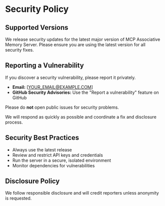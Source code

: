 # Security Policy

## Supported Versions

We release security updates for the latest major version of MCP Associative Memory Server. Please ensure you are using the latest version for all security fixes.

## Reporting a Vulnerability

If you discover a security vulnerability, please report it privately.

- **Email:** [YOUR_EMAIL@EXAMPLE.COM]
- **GitHub Security Advisories:** Use the "Report a vulnerability" feature on GitHub

Please do **not** open public issues for security problems.

We will respond as quickly as possible and coordinate a fix and disclosure process.

## Security Best Practices
- Always use the latest release
- Review and restrict API keys and credentials
- Run the server in a secure, isolated environment
- Monitor dependencies for vulnerabilities

## Disclosure Policy
We follow responsible disclosure and will credit reporters unless anonymity is requested.
